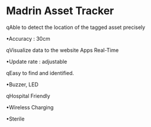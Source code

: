# Madrin Asset Tracker

qAble to detect the location of the tagged asset precisely

•Accuracy  : 30cm

qVisualize data to the website Apps Real-Time

•Update rate : adjustable

qEasy to find and identified.

•Buzzer, LED

qHospital Friendly

•Wireless Charging

•Sterile